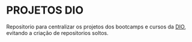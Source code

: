 # PROJETOS DIO #

Repositorio para centralizar os projetos dos bootcamps e cursos da [DIO](web.dio.me), evitando a criação de repositorios soltos.

